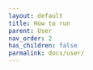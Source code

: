 ```yaml
---
layout: default
title: How to run
parent: User
nav_order: 2
has_children: false
parmalink: docs/user/
---
```

